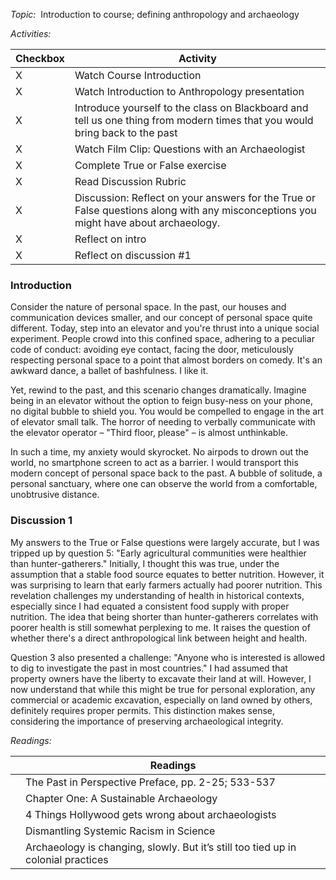 *Topic:* 
Introduction to course; defining anthropology and archaeology

*Activities:*

| Checkbox | Activity |
| ---- | ---- |
| X | Watch Course Introduction |
| X | Watch Introduction to Anthropology presentation |
| X | Introduce yourself to the class on Blackboard and tell us one thing from modern times that you would bring back to the past |
| X | Watch Film Clip: Questions with an Archaeologist |
| X | Complete True or False exercise |
| X | Read Discussion Rubric |
| X | Discussion: Reflect on your answers for the True or False questions along with any misconceptions you might have about archaeology. |
| X | Reflect   on intro |
| X | Reflect on discussion #1 |

### Introduction 

Consider the nature of personal space. In the past, our houses and communication devices smaller, and our concept of personal space quite different. Today, step into an elevator and you're thrust into a unique social experiment. People crowd into this confined space, adhering to a peculiar code of conduct: avoiding eye contact, facing the door, meticulously respecting personal space to a point that almost borders on comedy. It's an awkward dance, a ballet of bashfulness. I like it.

Yet, rewind to the past, and this scenario changes dramatically. Imagine being in an elevator without the option to feign busy-ness on your phone, no digital bubble to shield you. You would be compelled to engage in the art of elevator small talk. The horror of needing to verbally communicate with the elevator operator – "Third floor, please" – is almost unthinkable.

In such a time, my anxiety would skyrocket. No airpods to drown out the world, no smartphone screen to act as a barrier. I would transport this modern concept of personal space back to the past. A bubble of solitude, a personal sanctuary, where one can observe the world from a comfortable, unobtrusive distance. 


### Discussion 1

My answers to the True or False questions were largely accurate, but I was tripped up by question 5: "Early agricultural communities were healthier than hunter-gatherers." Initially, I thought this was true, under the assumption that a stable food source equates to better nutrition. However, it was surprising to learn that early farmers actually had poorer nutrition. This revelation challenges my understanding of health in historical contexts, especially since I had equated a consistent food supply with proper nutrition. The idea that being shorter than hunter-gatherers correlates with poorer health is still somewhat perplexing to me. It raises the question of whether there's a direct anthropological link between height and health.

Question 3 also presented a challenge: "Anyone who is interested is allowed to dig to investigate the past in most countries." I had assumed that property owners have the liberty to excavate their land at will. However, I now understand that while this might be true for personal exploration, any commercial or academic excavation, especially on land owned by others, definitely requires proper permits. This distinction makes sense, considering the importance of preserving archaeological integrity.





*Readings:*

|     | Readings                                                                          |
| --- | --------------------------------------------------------------------------------- |
|     | The Past in Perspective Preface, pp. 2-25; 533-537                                |
|     | Chapter One: A Sustainable Archaeology                                            |
|     | 4 Things Hollywood gets wrong about archaeologists                                |
|     | Dismantling Systemic Racism in Science                                            |
|     | Archaeology is changing, slowly. But it’s still too tied up in colonial practices | 

